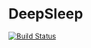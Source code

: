 # DeepSleep

[![Build Status](https://dev.azure.com/mtnvencenzo/DeepSleep/_apis/build/status/mtnvencenzo.DeepSleep?branchName=master&jobName=Job)](https://dev.azure.com/mtnvencenzo/DeepSleep/_build/latest?definitionId=17&branchName=master)

